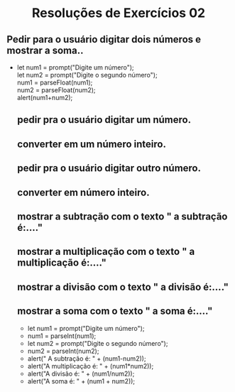<h1 align="center">Resoluções de Exercícios 02</h1>

## Pedir para o usuário digitar dois números e mostrar a soma..

- let num1 = prompt("Digite um número");
  <br>
  let num2 = prompt("Digite o segundo número");
  <br>
  num1 = parseFloat(num1);
  <br>
  num2 = parseFloat(num2);
  <br>
  alert(num1+num2);

  ## pedir pra o usuário digitar um número.
  ## converter em um número inteiro.
  ## pedir pra o usuário digitar outro número.
  ## converter em número inteiro.
  ## mostrar a subtração com o texto " a subtração é:...."
  ## mostrar a multiplicação com o texto " a multiplicação é:...."
  ## mostrar a divisão com o texto " a divisão é:...."
  ## mostrar a soma com o texto " a soma é:...."

  - let num1 = prompt("Digite um número");
  - num1 = parseInt(num1);
  - let num2 = prompt("Digite o segundo número");
  - num2 = parseInt(num2);
  - alert(" A subtração é: " + (num1-num2));
  - alert("A multiplicação é:  " + (num1*num2));
  - alert("A divisão é: " + (num1/num2));
  - alert("A soma é: " + (num1 + num2));

